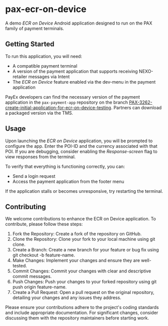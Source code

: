 # pax-ecr-on-device

A demo _ECR on Device_ Android application designed to run on the PAX family of payment terminals.

## Getting Started

To run this application, you will need:
- A compatible payment terminal
- A version of the payment application that supports receiving NEXO-retailer messages via Intent
- The _ECR on Device_ feature enabled via the dev-menu in the payment application

PayEx developers can find the necessary version of the payment application in the `pax-payment-app` repository on the branch [PAX-3262-create-initial-application-for-ecr-on-device-testing](https://github.com/PayEx/pax-payment-app/tree/PAX-3262-create-initial-application-for-ecr-on-device-testing). Partners can download a packaged version via the TMS.

## Usage

Upon launching the _ECR on Device_ application, you will be prompted to configure the app. Enter the POI-ID and the currency associated with that POI. If you are debugging, consider enabling the _Response-screen_ flag to view responses from the terminal.

To verify that everything is functioning correctly, you can:
- Send a login request
- Access the payment application from the footer menu

If the application stalls or becomes unresponsive, try restarting the terminal.

## Contributing
We welcome contributions to enhance the ECR on Device application. To contribute, please follow these steps:

1. Fork the Repository: Create a fork of the repository on GitHub.
2. Clone the Repository: Clone your fork to your local machine using git clone.
3. Create a Branch: Create a new branch for your feature or bug fix using git checkout -b feature-name.
4. Make Changes: Implement your changes and ensure they are well-tested.
5. Commit Changes: Commit your changes with clear and descriptive commit messages.
6. Push Changes: Push your changes to your forked repository using git push origin feature-name.
7. Create a Pull Request: Open a pull request on the original repository, detailing your changes and any issues they address.

Please ensure your contributions adhere to the project's coding standards and include appropriate documentation. For significant changes, consider discussing them with the repository maintainers before starting work.
